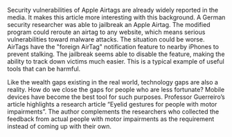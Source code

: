 Security vulnerabilities of Apple Airtags are already widely reported in the media. It makes this article more interesting with this background. A German security researcher was able to jailbreak an Apple Airtag. The modified program could reroute an airtag to any website, which means serious vulnerabilities toward malware attacks. The situation could be worse. AirTags have the "foreign AirTag" notification feature to nearby iPhones to prevent stalking. The jailbreak seems able to disable the feature, making the ability to track down victims much easier. This is a typical example of useful tools that can be harmful.


Like the wealth gaps existing in the real world, technology gaps are also a reality. How do we close the gaps for people who are less fortunate? Mobile devices have become the best tool for such purposes. Professor Guerreiro’s article highlights a research article “Eyelid gestures for people with motor impairments”. The author complements the researchers who collected the feedback from actual people with motor impairments as the requirement instead of coming up with their own.
